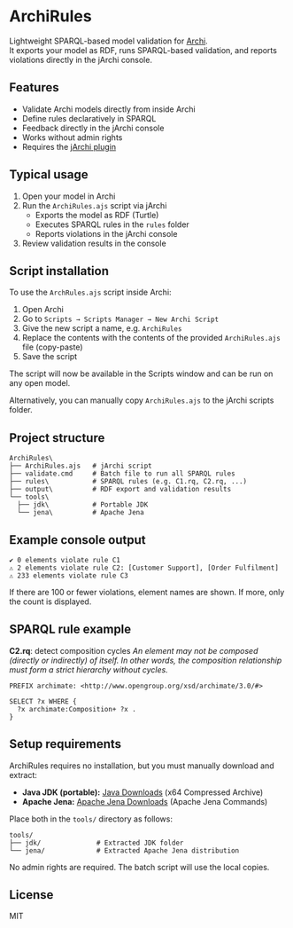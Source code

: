 # ArchiRules
Lightweight SPARQL-based model validation for [Archi](https://www.archimatetool.com/).  
It exports your model as RDF, runs SPARQL-based validation, and reports violations directly in the jArchi console.

## Features
-   Validate Archi models directly from inside Archi
-   Define rules declaratively in SPARQL
-   Feedback directly in the jArchi console
-   Works without admin rights
-   Requires the [jArchi plugin](https://www.archimatetool.com/plugins/)

## Typical usage
1.  Open your model in Archi
2.  Run the `ArchiRules.ajs` script via jArchi
    -   Exports the model as RDF (Turtle)
    -   Executes SPARQL rules in the `rules` folder
    -   Reports violations in the jArchi console
4.  Review validation results in the console

## Script installation
To use the `ArchRules.ajs` script inside Archi:
1.  Open Archi
2.  Go to `Scripts → Scripts Manager → New Archi Script`
3.  Give the new script a name, e.g. `ArchiRules`
4.  Replace the contents with the contents of the provided `ArchiRules.ajs` file (copy-paste)
5.  Save the script

The script will now be available in the Scripts window and can be run on any open model.

Alternatively, you can manually copy `ArchiRules.ajs` to the jArchi scripts folder.

## Project structure
```
ArchiRules\
├── ArchiRules.ajs   # jArchi script
├── validate.cmd     # Batch file to run all SPARQL rules
├── rules\           # SPARQL rules (e.g. C1.rq, C2.rq, ...)
├── output\          # RDF export and validation results
└── tools\               
  ├── jdk\           # Portable JDK
  └── jena\          # Apache Jena
```

## Example console output
```
✔ 0 elements violate rule C1
⚠ 2 elements violate rule C2: [Customer Support], [Order Fulfilment]
⚠ 233 elements violate rule C3
```

If there are 100 or fewer violations, element names are shown. If more, only the count is displayed.

## SPARQL rule example
**C2.rq**: detect composition cycles
_An element may not be composed (directly or indirectly) of itself. In other words, the composition relationship must form a strict hierarchy without cycles._

```sparql
PREFIX archimate: <http://www.opengroup.org/xsd/archimate/3.0/#>

SELECT ?x WHERE {
  ?x archimate:Composition+ ?x .
}
```

## Setup requirements
ArchiRules requires no installation, but you must manually download and extract:
-   **Java JDK (portable):**  [Java Downloads](https://www.oracle.com/java/technologies/downloads/) (x64 Compressed Archive)
-   **Apache Jena:**  [Apache Jena Downloads](https://jena.apache.org/download/) (Apache Jena Commands)

Place both in the `tools/` directory as follows:
```
tools/
├── jdk/              # Extracted JDK folder
└── jena/             # Extracted Apache Jena distribution
```

No admin rights are required. The batch script will use the local copies.

## License
MIT

